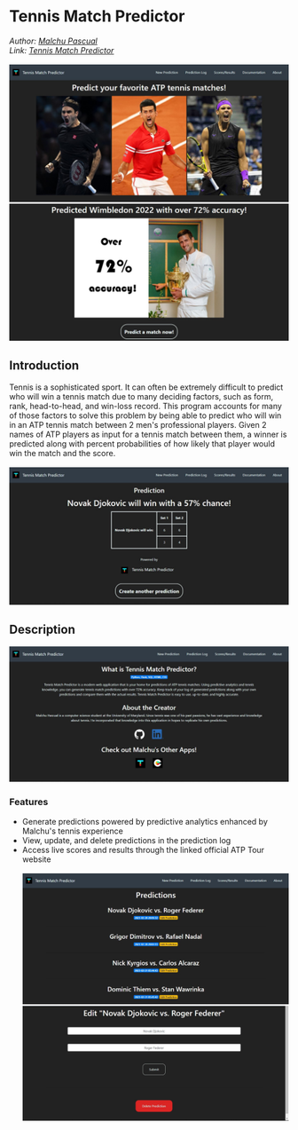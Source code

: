 # Tennis Match Predictor
*Author: [Malchu Pascual](https://github.com/malchu)*<br />
*Link: [Tennis Match Predictor](https://tennismatchpredictor.malchupascual.repl.co/)* <br /><br />
![](images/homepage.jpg)
![](images/homepage2.jpg)

## Introduction
Tennis is a sophisticated sport. It can often be extremely difficult to predict who will win a tennis match due to many deciding factors, such as form, rank, head-to-head, and win-loss record. This program accounts for many of those factors to solve this problem by being able to predict who will win in an ATP tennis match between 2 men's professional players. Given 2 names of ATP players as input for a tennis match between them, a winner is predicted along with percent probabilities of how likely that player would win the match and the score. <br /><br />
![](images/prediction.jpg)

## Description
![](images/about.jpg)
### Features
* Generate predictions powered by predictive analytics enhanced by Malchu's tennis experience
* View, update, and delete predictions in the prediction log 
* Access live scores and results through the linked official ATP Tour website <br /> <br />
![](images/log.jpg)
![](images/edit.jpg)
